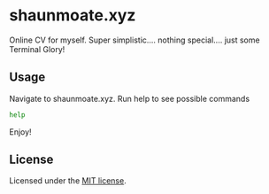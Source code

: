 # shaunmoate.xyz

Online CV for myself.  Super simplistic.... nothing special.... just some Terminal Glory!

## Usage

Navigate to shaunmoate.xyz. Run help to see possible commands
```bash
help
```

Enjoy!

## License

Licensed under the [MIT license](https://github.com/shadcn/ui/blob/main/LICENSE.md).
